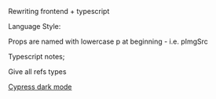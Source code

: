 Rewriting frontend + typescript

Language Style:

Props are named with lowercase p at beginning - i.e. pImgSrc

Typescript notes;

Give all refs types

[Cypress dark mode](https://stackoverflow.com/questions/72958536/cypress-component-runner-dark-mode)